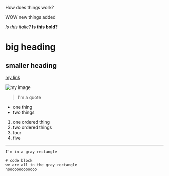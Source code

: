 How does things work?

WOW new things added

*Is this italic?*
**Is this bold?**
# big heading
## smaller heading

[my link](https://yi113.github.io/cse15l-lab-reports/)

![my image](https://static.wikia.nocookie.net/soul-knight/images/5/50/Druid_Baize.png/revision/latest/scale-to-width-down/127?cb=20200112103845)

>I'm a quote

* one thing
* two things

1. one ordered thing
2. two ordered things
4. four
5. five

---
`I'm in a gray rectangle`

```
# code block
we are all in the gray rectangle
nooooooooooooo
